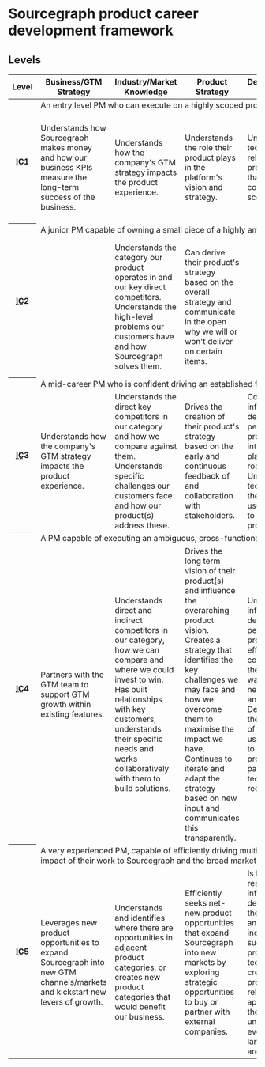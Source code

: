 # Sourcegraph product career development framework

## Levels

<style>
  .container {
    --width: 1300px;
  }
</style>

<table class="levels-table">

  <thead>
    <tr>
      <th scope="col">Level</th>
      <th scope="col" class="category-title">Business/GTM Strategy</th>
      <th scope="col" class="category-title">Industry/Market Knowledge</th>
      <th scope="col" class="category-title">Product Strategy</th>
      <th scope="col" class="category-title">Developer/Technical Intuition</th>
      <th scope="col" class="category-title">Maximizing Impact</th>
      <th scope="col" class="category-title">Data-Driven</th>
      <th scope="col" class="category-title">Collaboration</th>
      <th scope="col" class="category-title">Mentorship and Coaching</th>
    </tr>
  </thead>

  <tbody>
    <!-- IC1 -->
    <tr>
      <th id="ic1" scope="row" rowspan="3" class="level"><a class="anchor" href="#ic1"></a><abbr title="Individual Contributor">IC</abbr>1</th>
    </tr>
    <tr>
      <td class="level-summary" colspan="8">
        An entry level PM who can execute on a highly scoped problem with strong support from engineering counterparts; an Associate PM.
      </td>
    </tr>
    <tr class="behaviors-row">
      <td class="behaviors">
        Understands how Sourcegraph makes money and how our business KPIs measure the long-term success of the business.
      </td>
      <td class="behaviors">
        Understands how the company's GTM strategy impacts the product experience.
      </td>
      <td class="behaviors">
        Understands the role their product plays in the platform's vision and strategy.
      </td>
      <td class="behaviors">
        Understands the technical constraints related to their product and uses that knowledge to correctly plan and scope their roadmap.
      </td>
      <td class="behaviors">
        Defines goals, leads their team in prioritizing our work, and works with their team to execute tactically.
      </td>
      <td class="behaviors">
        Understands the problem we are trying to solve based on existing research and can articulate this to others.
      </td>
      <td class="behaviors">
        Conducts team meetings in a way that fosters effective team collaboration.
      </td>
      <td class="behaviors"></td>
    </tr>
    <!-- IC2 -->
    <tr>
      <th id="ic2" scope="row" rowspan="3" class="level"><a class="anchor" href="#ic2"></a><abbr title="Individual Contributor">IC</abbr>2</th>
    </tr>
    <tr>
      <td class="level-summary" colspan="8">
        A junior PM capable of owning a small piece of a highly ambiguous project that impacts a specific feature within Sourcegraph.
      </td>
    </tr>
    <tr class="behaviors-row">
      <td class="behaviors"></td>
      <td class="behaviors">
        Understands the category our product operates in and our key direct competitors. Understands the high-level problems our customers have and how Sourcegraph solves them.
      </td>
      <td class="behaviors">
        Can derive their product's strategy based on the overall strategy and communicate in the open why we will or won't deliver on certain items.
      </td>
      <td class="behaviors"></td>
      <td class="behaviors">
        Incorporates user research, market/industry knowledge, and business goals in their prioritization of discovery and delivery efforts.
      </td>
      <td class="behaviors">
        Understands the problem we are trying to solve and what information we'd need to validate it. Knows how to measure the success of an initiative.
      </td>
      <td class="behaviors">
        Frequently shares work-in-progress and present updates on their product to everyone in the company.
      </td>
      <td class="behaviors"></td>
    </tr>
    <!-- IC3 -->
    <tr>
      <th id="ic3" scope="row" rowspan="3" class="level"><a class="anchor" href="#ic3"></a><abbr title="Individual Contributor">IC</abbr>3</th>
    </tr>
    <tr>
      <td class="level-summary" colspan="8">
        A mid-career PM who is confident driving an established feature or product from beginning to end.
      </td>
    </tr>
    <tr class="behaviors-row">
      <td class="behaviors">
        Understands how the company's GTM strategy impacts the product experience.
      </td>
      <td class="behaviors">
        Understands the direct key competitors in our category and how we compare against them. Understands specific challenges our customers face and how our product(s) address these.
      </td>
      <td class="behaviors">
        Drives the creation of their product's strategy based on the early and continuous feedback of and collaboration with stakeholders.
      </td>
      <td class="behaviors">
        Considers how influential devs and dev communities will perceive their product and take that into account when planning their roadmap. Understands the technical aspects of their product and uses that knowledge to create a better product.
      </td>
      <td class="behaviors">
        With a scoped problem, is able to drive the creation and launch of an experience by working cross-team (i.e. product marketing) to create shared outcomes.
      </td>
      <td class="behaviors">
        Understands the pros/cons of different research techniques and knows what to use to solve a particular question.
      </td>
      <td class="behaviors">
        Is familiar with other teams' work and how it relates to their team's work. Works collaboratively with other teams when responsibilities overlap.
      </td>
      <td class="behaviors">
        Recognizes their skill/knowledge gaps and seeks out mentors who can help them grow.
      </td>
    </tr>
    <!-- IC4 -->
    <tr>
      <th id="ic4" scope="row" rowspan="3" class="level"><a class="anchor" href="#ic4"></a><abbr title="Individual Contributor">IC</abbr>4</th>
    </tr>
    <tr>
      <td class="level-summary" colspan="8">
        A PM capable of executing an ambiguous, cross-functional project to completion that shapes the future of Sourcegraph’s business; a Senior PM.
      </td>
    </tr>
    <tr class="behaviors-row">
      <td class="behaviors">
        Partners with the GTM team to support GTM growth within existing features.
      </td>
      <td class="behaviors">
        Understands direct and indirect competitors in our category, how we can compare and where we could invest to win. Has built relationships with key customers, understands their specific needs and works collaboratively with them to build solutions.
      </td>
      <td class="behaviors">
        Drives the long term vision of their product(s) and influence the overarching product vision. Creates a strategy that identifies the key challenges we may face and how we overcome them to maximise the impact we have. Continues to iterate and adapt the strategy based on new input and communicates this transparently.
      </td>
      <td class="behaviors">
        Understands how influential devs and dev communities will perceive their product, and effectively communicates with them directly in a way that gains us new knowledge and/or respect. Deeply understands the technical aspects of their product and uses that knowledge to create a better product that meets particularly complex technical requirements.
      </td>
      <td class="behaviors">
        Given a rough direction based on critical business needs, can create the right outcome, based on an understanding of the market and customer.
      </td>
      <td class="behaviors">
        Is able to clearly define research questions and leverage multiple research methods to gather sufficient data to answer their question.
      </td>
      <td class="behaviors">
        Leads cross-functional collaboration to deliver outcomes that improve user experience. Teams recognize how they create and communicate their strategy and apply it with their teams.
      </td>
      <td class="behaviors">
        Actively serves as a mentor to a team member working on a project related to their own.
      </td>
    </tr>
    <!-- IC5 -->
    <tr>
      <th id="ic5" scope="row" rowspan="3" class="level"><a class="anchor" href="#ic5"></a><abbr title="Individual Contributor">IC</abbr>5</th>
    </tr>
    <tr>
      <td class="level-summary" colspan="8">
        A very experienced PM, capable of efficiently driving multiple cross-functional projects in a highly autonomous way while understanding the impact of their work to Sourcegraph and the broad market as a whole; a Staff PM.
      </td>
    </tr>
    <tr class="behaviors-row">
      <td class="behaviors">
        Leverages new product opportunities to expand Sourcegraph into new GTM channels/markets and kickstart new levers of growth.
      </td>
      <td class="behaviors">
        Understands and identifies where there are opportunities in adjacent product categories, or creates new product categories that would benefit our business.
      </td>
      <td class="behaviors">
        Efficiently seeks net-new product opportunities that expand Sourcegraph into new markets by exploring strategic opportunities to buy or partner with external companies.
      </td>
      <td class="behaviors">
        Is known and respected by influential devs and dev communities in their product area, and us that to increase the odds of success for their product. Uses their technical intuition to create a better product in ways that rely on brand new approaches and/or their nuanced understanding of the evolving technical landscape of product area.
      </td>
      <td class="behaviors">
        Is able to efficiently execute cross-Sourcegraph efforts in highly ambiguous and often risky projects for Sourcegraph.
      </td>
      <td class="behaviors">
        Is able to clearly define research questions, leverage multiple research methods and define net-new methods when required.
      </td>
      <td class="behaviors">
        The business depends on them to successfully manage cross-functional initiatives.
      </td>
      <td class="behaviors">
        Actively serves as mentors to junior team members and other less experienced PMs.
      </td>
    </tr>
  </tbody>
</table>
